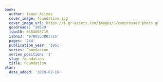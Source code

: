 ```yaml
---
book:
  author: Isaac Asimov
  cover_image: foundation.jpg
  cover_image_url: https://i.gr-assets.com/images/S/compressed.photo.goodreads.com/books/1417900846l/29579._SX98_.jpg
  goodreads: '29579'
  isbn10: 0553803719
  isbn13: '9780553803716'
  pages: '244'
  publication_year: '1951'
  series: Foundation
  series_position: '1'
  slug: foundation
  title: Foundation
plan:
  date_added: '2018-02-18'
---
```

